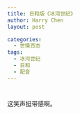 ```yaml
---
title: 日和版《冰河世纪》
author: Harry Chen
layout: post

categories:
  - 世情百态
tags:
  - 冰河世纪
  - 日和
  - 配音
---
```

# 

这笑声挺带感啊。
